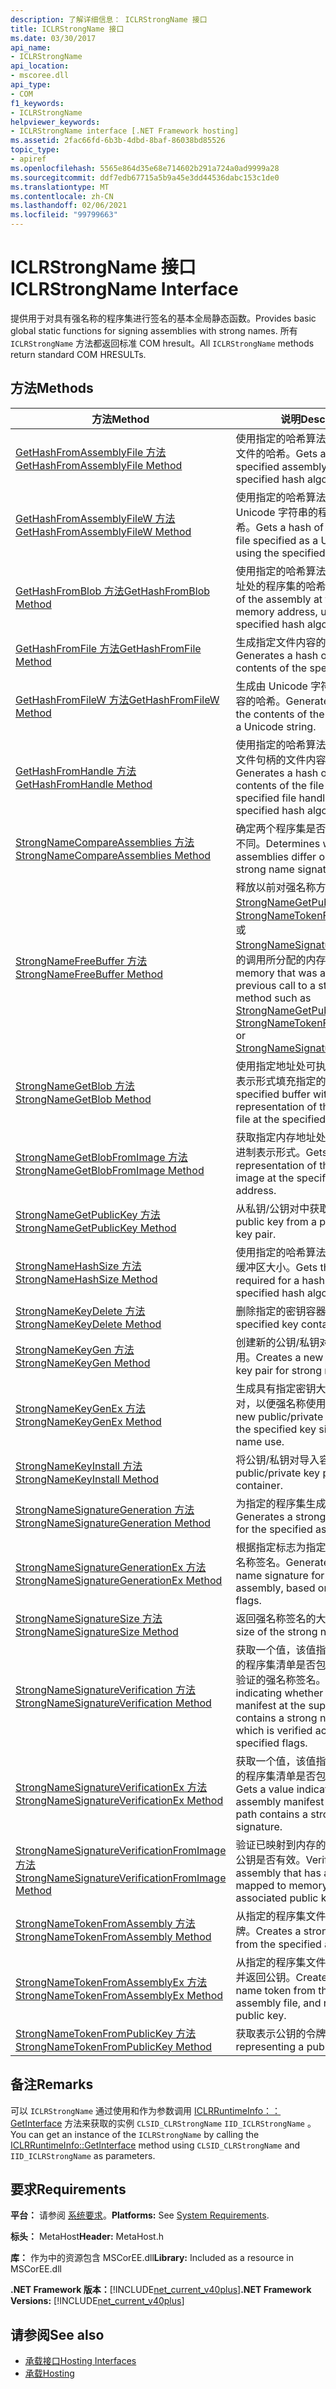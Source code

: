 ```yaml
---
description: 了解详细信息： ICLRStrongName 接口
title: ICLRStrongName 接口
ms.date: 03/30/2017
api_name:
- ICLRStrongName
api_location:
- mscoree.dll
api_type:
- COM
f1_keywords:
- ICLRStrongName
helpviewer_keywords:
- ICLRStrongName interface [.NET Framework hosting]
ms.assetid: 2fac66fd-6b3b-4dbd-8baf-86038bd85526
topic_type:
- apiref
ms.openlocfilehash: 5565e864d35e68e714602b291a724a0ad9999a28
ms.sourcegitcommit: ddf7edb67715a5b9a45e3dd44536dabc153c1de0
ms.translationtype: MT
ms.contentlocale: zh-CN
ms.lasthandoff: 02/06/2021
ms.locfileid: "99799663"
---
```

# <a name="iclrstrongname-interface"></a><span data-ttu-id="583a0-103">ICLRStrongName 接口</span><span class="sxs-lookup"><span data-stu-id="583a0-103">ICLRStrongName Interface</span></span>

<span data-ttu-id="583a0-104">提供用于对具有强名称的程序集进行签名的基本全局静态函数。</span><span class="sxs-lookup"><span data-stu-id="583a0-104">Provides basic global static functions for signing assemblies with strong names.</span></span> <span data-ttu-id="583a0-105">所有 `ICLRStrongName` 方法都返回标准 COM hresult。</span><span class="sxs-lookup"><span data-stu-id="583a0-105">All `ICLRStrongName` methods return standard COM HRESULTs.</span></span>  
  
## <a name="methods"></a><span data-ttu-id="583a0-106">方法</span><span class="sxs-lookup"><span data-stu-id="583a0-106">Methods</span></span>  
  
|<span data-ttu-id="583a0-107">方法</span><span class="sxs-lookup"><span data-stu-id="583a0-107">Method</span></span>|<span data-ttu-id="583a0-108">说明</span><span class="sxs-lookup"><span data-stu-id="583a0-108">Description</span></span>|  
|------------|-----------------|  
|[<span data-ttu-id="583a0-109">GetHashFromAssemblyFile 方法</span><span class="sxs-lookup"><span data-stu-id="583a0-109">GetHashFromAssemblyFile Method</span></span>](iclrstrongname-gethashfromassemblyfile-method.md)|<span data-ttu-id="583a0-110">使用指定的哈希算法获取指定程序集文件的哈希。</span><span class="sxs-lookup"><span data-stu-id="583a0-110">Gets a hash of the specified assembly file, using the specified hash algorithm.</span></span>|  
|[<span data-ttu-id="583a0-111">GetHashFromAssemblyFileW 方法</span><span class="sxs-lookup"><span data-stu-id="583a0-111">GetHashFromAssemblyFileW Method</span></span>](iclrstrongname-gethashfromassemblyfilew-method.md)|<span data-ttu-id="583a0-112">使用指定的哈希算法获取指定为 Unicode 字符串的程序集文件的哈希。</span><span class="sxs-lookup"><span data-stu-id="583a0-112">Gets a hash of the assembly file specified as a Unicode string, using the specified hash algorithm.</span></span>|  
|[<span data-ttu-id="583a0-113">GetHashFromBlob 方法</span><span class="sxs-lookup"><span data-stu-id="583a0-113">GetHashFromBlob Method</span></span>](iclrstrongname-gethashfromblob-method.md)|<span data-ttu-id="583a0-114">使用指定的哈希算法获取指定内存地址处的程序集的哈希。</span><span class="sxs-lookup"><span data-stu-id="583a0-114">Gets a hash of the assembly at the specified memory address, using the specified hash algorithm.</span></span>|  
|[<span data-ttu-id="583a0-115">GetHashFromFile 方法</span><span class="sxs-lookup"><span data-stu-id="583a0-115">GetHashFromFile Method</span></span>](iclrstrongname-gethashfromfile-method.md)|<span data-ttu-id="583a0-116">生成指定文件内容的哈希。</span><span class="sxs-lookup"><span data-stu-id="583a0-116">Generates a hash over the contents of the specified file.</span></span>|  
|[<span data-ttu-id="583a0-117">GetHashFromFileW 方法</span><span class="sxs-lookup"><span data-stu-id="583a0-117">GetHashFromFileW Method</span></span>](iclrstrongname-gethashfromfilew-method.md)|<span data-ttu-id="583a0-118">生成由 Unicode 字符串指定的文件内容的哈希。</span><span class="sxs-lookup"><span data-stu-id="583a0-118">Generates a hash over the contents of the file specified by a Unicode string.</span></span>|  
|[<span data-ttu-id="583a0-119">GetHashFromHandle 方法</span><span class="sxs-lookup"><span data-stu-id="583a0-119">GetHashFromHandle Method</span></span>](iclrstrongname-gethashfromhandle-method.md)|<span data-ttu-id="583a0-120">使用指定的哈希算法，生成具有指定文件句柄的文件内容的哈希。</span><span class="sxs-lookup"><span data-stu-id="583a0-120">Generates a hash over the contents of the file with the specified file handle, using the specified hash algorithm.</span></span>|  
|[<span data-ttu-id="583a0-121">StrongNameCompareAssemblies 方法</span><span class="sxs-lookup"><span data-stu-id="583a0-121">StrongNameCompareAssemblies Method</span></span>](iclrstrongname-strongnamecompareassemblies-method.md)|<span data-ttu-id="583a0-122">确定两个程序集是否仅是强名称签名不同。</span><span class="sxs-lookup"><span data-stu-id="583a0-122">Determines whether two assemblies differ only by their strong name signatures.</span></span>|  
|[<span data-ttu-id="583a0-123">StrongNameFreeBuffer 方法</span><span class="sxs-lookup"><span data-stu-id="583a0-123">StrongNameFreeBuffer Method</span></span>](iclrstrongname-strongnamefreebuffer-method.md)|<span data-ttu-id="583a0-124">释放以前对强名称方法（如 [StrongNameGetPublicKey](iclrstrongname-strongnamegetpublickey-method.md)、 [StrongNameTokenFromPublicKey](iclrstrongname-strongnametokenfrompublickey-method.md)或 [StrongNameSignatureGeneration](iclrstrongname-strongnamesignaturegeneration-method.md)）的调用所分配的内存。</span><span class="sxs-lookup"><span data-stu-id="583a0-124">Frees memory that was allocated with a previous call to a strong name method such as [StrongNameGetPublicKey](iclrstrongname-strongnamegetpublickey-method.md), [StrongNameTokenFromPublicKey](iclrstrongname-strongnametokenfrompublickey-method.md), or [StrongNameSignatureGeneration](iclrstrongname-strongnamesignaturegeneration-method.md).</span></span>|  
|[<span data-ttu-id="583a0-125">StrongNameGetBlob 方法</span><span class="sxs-lookup"><span data-stu-id="583a0-125">StrongNameGetBlob Method</span></span>](iclrstrongname-strongnamegetblob-method.md)|<span data-ttu-id="583a0-126">使用指定地址处可执行文件的二进制表示形式填充指定的缓冲区。</span><span class="sxs-lookup"><span data-stu-id="583a0-126">Fills the specified buffer with the binary representation of the executable file at the specified address.</span></span>|  
|[<span data-ttu-id="583a0-127">StrongNameGetBlobFromImage 方法</span><span class="sxs-lookup"><span data-stu-id="583a0-127">StrongNameGetBlobFromImage Method</span></span>](iclrstrongname-strongnamegetblobfromimage-method.md)|<span data-ttu-id="583a0-128">获取指定内存地址处程序集映像的二进制表示形式。</span><span class="sxs-lookup"><span data-stu-id="583a0-128">Gets a binary representation of the assembly image at the specified memory address.</span></span>|  
|[<span data-ttu-id="583a0-129">StrongNameGetPublicKey 方法</span><span class="sxs-lookup"><span data-stu-id="583a0-129">StrongNameGetPublicKey Method</span></span>](iclrstrongname-strongnamegetpublickey-method.md)|<span data-ttu-id="583a0-130">从私钥/公钥对中获取公钥。</span><span class="sxs-lookup"><span data-stu-id="583a0-130">Gets the public key from a private/public key pair.</span></span>|  
|[<span data-ttu-id="583a0-131">StrongNameHashSize 方法</span><span class="sxs-lookup"><span data-stu-id="583a0-131">StrongNameHashSize Method</span></span>](iclrstrongname-strongnamehashsize-method.md)|<span data-ttu-id="583a0-132">使用指定的哈希算法获取哈希所需的缓冲区大小。</span><span class="sxs-lookup"><span data-stu-id="583a0-132">Gets the buffer size required for a hash, using the specified hash algorithm.</span></span>|  
|[<span data-ttu-id="583a0-133">StrongNameKeyDelete 方法</span><span class="sxs-lookup"><span data-stu-id="583a0-133">StrongNameKeyDelete Method</span></span>](iclrstrongname-strongnamekeydelete-method.md)|<span data-ttu-id="583a0-134">删除指定的密钥容器。</span><span class="sxs-lookup"><span data-stu-id="583a0-134">Deletes the specified key container.</span></span>|  
|[<span data-ttu-id="583a0-135">StrongNameKeyGen 方法</span><span class="sxs-lookup"><span data-stu-id="583a0-135">StrongNameKeyGen Method</span></span>](iclrstrongname-strongnamekeygen-method.md)|<span data-ttu-id="583a0-136">创建新的公钥/私钥对，以便强名称使用。</span><span class="sxs-lookup"><span data-stu-id="583a0-136">Creates a new public/private key pair for strong name use.</span></span>|  
|[<span data-ttu-id="583a0-137">StrongNameKeyGenEx 方法</span><span class="sxs-lookup"><span data-stu-id="583a0-137">StrongNameKeyGenEx Method</span></span>](iclrstrongname-strongnamekeygenex-method.md)|<span data-ttu-id="583a0-138">生成具有指定密钥大小的新公钥/私钥对，以便强名称使用。</span><span class="sxs-lookup"><span data-stu-id="583a0-138">Generates a new public/private key pair with the specified key size for strong name use.</span></span>|  
|[<span data-ttu-id="583a0-139">StrongNameKeyInstall 方法</span><span class="sxs-lookup"><span data-stu-id="583a0-139">StrongNameKeyInstall Method</span></span>](iclrstrongname-strongnamekeyinstall-method.md)|<span data-ttu-id="583a0-140">将公钥/私钥对导入容器。</span><span class="sxs-lookup"><span data-stu-id="583a0-140">Imports a public/private key pair into a container.</span></span>|  
|[<span data-ttu-id="583a0-141">StrongNameSignatureGeneration 方法</span><span class="sxs-lookup"><span data-stu-id="583a0-141">StrongNameSignatureGeneration Method</span></span>](iclrstrongname-strongnamesignaturegeneration-method.md)|<span data-ttu-id="583a0-142">为指定的程序集生成强名称签名。</span><span class="sxs-lookup"><span data-stu-id="583a0-142">Generates a strong name signature for the specified assembly.</span></span>|  
|[<span data-ttu-id="583a0-143">StrongNameSignatureGenerationEx 方法</span><span class="sxs-lookup"><span data-stu-id="583a0-143">StrongNameSignatureGenerationEx Method</span></span>](iclrstrongname-strongnamesignaturegenerationex-method.md)|<span data-ttu-id="583a0-144">根据指定标志为指定的程序集生成强名称签名。</span><span class="sxs-lookup"><span data-stu-id="583a0-144">Generates a strong name signature for the specified assembly, based on the specified flags.</span></span>|  
|[<span data-ttu-id="583a0-145">StrongNameSignatureSize 方法</span><span class="sxs-lookup"><span data-stu-id="583a0-145">StrongNameSignatureSize Method</span></span>](iclrstrongname-strongnamesignaturesize-method.md)|<span data-ttu-id="583a0-146">返回强名称签名的大小。</span><span class="sxs-lookup"><span data-stu-id="583a0-146">Returns the size of the strong name signature.</span></span>|  
|[<span data-ttu-id="583a0-147">StrongNameSignatureVerification 方法</span><span class="sxs-lookup"><span data-stu-id="583a0-147">StrongNameSignatureVerification Method</span></span>](iclrstrongname-strongnamesignatureverification-method.md)|<span data-ttu-id="583a0-148">获取一个值，该值指示提供的路径中的程序集清单是否包含根据指定标志验证的强名称签名。</span><span class="sxs-lookup"><span data-stu-id="583a0-148">Gets a value indicating whether the assembly manifest at the supplied path contains a strong name signature, which is verified according to the specified flags.</span></span>|  
|[<span data-ttu-id="583a0-149">StrongNameSignatureVerificationEx 方法</span><span class="sxs-lookup"><span data-stu-id="583a0-149">StrongNameSignatureVerificationEx Method</span></span>](iclrstrongname-strongnamesignatureverificationex-method.md)|<span data-ttu-id="583a0-150">获取一个值，该值指示提供的路径中的程序集清单是否包含强名称签名。</span><span class="sxs-lookup"><span data-stu-id="583a0-150">Gets a value indicating whether the assembly manifest at the supplied path contains a strong name signature.</span></span>|  
|[<span data-ttu-id="583a0-151">StrongNameSignatureVerificationFromImage 方法</span><span class="sxs-lookup"><span data-stu-id="583a0-151">StrongNameSignatureVerificationFromImage Method</span></span>](iclrstrongname-strongnamesignatureverificationfromimage-method.md)|<span data-ttu-id="583a0-152">验证已映射到内存的程序集对关联的公钥是否有效。</span><span class="sxs-lookup"><span data-stu-id="583a0-152">Verifies that an assembly that has already been mapped to memory is valid for the associated public key.</span></span>|  
|[<span data-ttu-id="583a0-153">StrongNameTokenFromAssembly 方法</span><span class="sxs-lookup"><span data-stu-id="583a0-153">StrongNameTokenFromAssembly Method</span></span>](iclrstrongname-strongnametokenfromassembly-method.md)|<span data-ttu-id="583a0-154">从指定的程序集文件创建强名称令牌。</span><span class="sxs-lookup"><span data-stu-id="583a0-154">Creates a strong name token from the specified assembly file.</span></span>|  
|[<span data-ttu-id="583a0-155">StrongNameTokenFromAssemblyEx 方法</span><span class="sxs-lookup"><span data-stu-id="583a0-155">StrongNameTokenFromAssemblyEx Method</span></span>](iclrstrongname-strongnametokenfromassemblyex-method.md)|<span data-ttu-id="583a0-156">从指定的程序集文件创建强名称令牌并返回公钥。</span><span class="sxs-lookup"><span data-stu-id="583a0-156">Creates a strong name token from the specified assembly file, and returns the public key.</span></span>|  
|[<span data-ttu-id="583a0-157">StrongNameTokenFromPublicKey 方法</span><span class="sxs-lookup"><span data-stu-id="583a0-157">StrongNameTokenFromPublicKey Method</span></span>](iclrstrongname-strongnametokenfrompublickey-method.md)|<span data-ttu-id="583a0-158">获取表示公钥的令牌。</span><span class="sxs-lookup"><span data-stu-id="583a0-158">Gets a token representing a public key.</span></span>|  
  
## <a name="remarks"></a><span data-ttu-id="583a0-159">备注</span><span class="sxs-lookup"><span data-stu-id="583a0-159">Remarks</span></span>  

 <span data-ttu-id="583a0-160">可以 `ICLRStrongName` 通过使用和作为参数调用 [ICLRRuntimeInfo：： GetInterface](iclrruntimeinfo-getinterface-method.md) 方法来获取的实例 `CLSID_CLRStrongName` `IID_ICLRStrongName` 。</span><span class="sxs-lookup"><span data-stu-id="583a0-160">You can get an instance of the `ICLRStrongName` by calling the [ICLRRuntimeInfo::GetInterface](iclrruntimeinfo-getinterface-method.md) method using `CLSID_CLRStrongName` and `IID_ICLRStrongName` as parameters.</span></span>  
  
## <a name="requirements"></a><span data-ttu-id="583a0-161">要求</span><span class="sxs-lookup"><span data-stu-id="583a0-161">Requirements</span></span>  

 <span data-ttu-id="583a0-162">**平台：** 请参阅 [系统要求](../../get-started/system-requirements.md)。</span><span class="sxs-lookup"><span data-stu-id="583a0-162">**Platforms:** See [System Requirements](../../get-started/system-requirements.md).</span></span>  
  
 <span data-ttu-id="583a0-163">**标头：** MetaHost</span><span class="sxs-lookup"><span data-stu-id="583a0-163">**Header:** MetaHost.h</span></span>  
  
 <span data-ttu-id="583a0-164">**库：** 作为中的资源包含 MSCorEE.dll</span><span class="sxs-lookup"><span data-stu-id="583a0-164">**Library:** Included as a resource in MSCorEE.dll</span></span>  
  
 <span data-ttu-id="583a0-165">**.NET Framework 版本：**[!INCLUDE[net_current_v40plus](../../../../includes/net-current-v40plus-md.md)]</span><span class="sxs-lookup"><span data-stu-id="583a0-165">**.NET Framework Versions:** [!INCLUDE[net_current_v40plus](../../../../includes/net-current-v40plus-md.md)]</span></span>  
  
## <a name="see-also"></a><span data-ttu-id="583a0-166">请参阅</span><span class="sxs-lookup"><span data-stu-id="583a0-166">See also</span></span>

- [<span data-ttu-id="583a0-167">承载接口</span><span class="sxs-lookup"><span data-stu-id="583a0-167">Hosting Interfaces</span></span>](hosting-interfaces.md)
- [<span data-ttu-id="583a0-168">承载</span><span class="sxs-lookup"><span data-stu-id="583a0-168">Hosting</span></span>](index.md)
